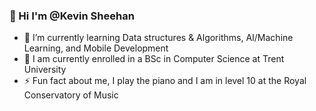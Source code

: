 ### 👋 Hi I'm @Kevin Sheehan
- 🌱 I’m currently learning Data structures & Algorithms, AI/Machine Learning, and Mobile Development
- 🏫 I am currently enrolled in a BSc in Computer Science at Trent University 
- ⚡ Fun fact about me, I play the piano and I am in level 10 at the Royal Conservatory of Music
<!--
**kevin224860/kevin224860** is a ✨ _special_ ✨ repository because its `README.md` (this file) appears on your GitHub profile.

Here are some ideas to get you started:

- 🔭 I’m currently working on ...
- 🌱 I’m currently learning ...
- 👯 I’m looking to collaborate on ...
- 🤔 I’m looking for help with ...
- 💬 Ask me about ...
- 📫 How to reach me: ...
- 😄 Pronouns: ...
- ⚡ Fun fact: ...
-->
